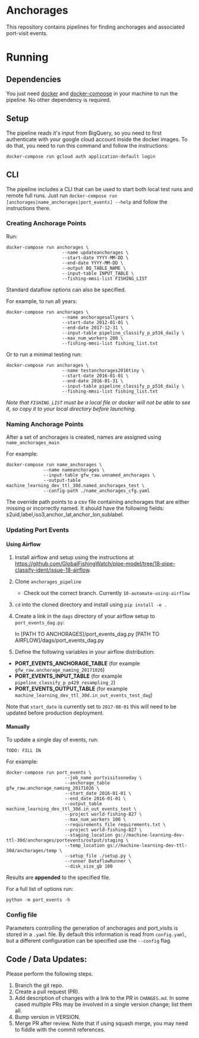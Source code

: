 # Anchorages

This repository contains pipelines for finding anchorages and associated port-visit events.

# Running

## Dependencies

You just need [docker](https://www.docker.com/) and
[docker-compose](https://docs.docker.com/compose/) in your machine to run the
pipeline. No other dependency is required.

## Setup

The pipeline reads it's input from BigQuery, so you need to first authenticate
with your google cloud account inside the docker images. To do that, you need
to run this command and follow the instructions:

```
docker-compose run gcloud auth application-default login
```

## CLI

The pipeline includes a CLI that can be used to start both local test runs and
remote full runs. Just run `docker-compose run [anchorages|name_anchorages|port_events] --help` and follow the
instructions there.


### Creating Anchorage Points


Run:
  
    docker-compose run anchorages \
                         --name updateanchorages \
                         --start-date YYYY-MM-DD \
                         --end-date YYYY-MM-DD \
                         --output BQ_TABLE_NAME \
                         --input-table INPUT_TABLE \
                         --fishing-mmsi-list FISHING_LIST


Standard dataflow options can also be specified.

For example, to run all years:

    docker-compose run anchorages \
                         --name anchoragesallyears \
                         --start-date 2012-01-01 \
                         --end-date 2017-12-31 \
                         --input-table pipeline_classify_p_p516_daily \
                         --max_num_workers 200 \
                         --fishing-mmsi-list fishing_list.txt

Or to run a minimal testing run:

    docker-compose run anchorages \
                         --name testanchorages2016tiny \
                         --start-date 2016-01-01 \
                         --end-date 2016-01-31 \
                         --input-table pipeline_classify_p_p516_daily \
                         --fishing-mmsi-list fishing_list.txt

*Note that `FISHING_LIST` must be a local file or docker will not be able to see it, so copy it to your local directory before launching.*


### Naming Anchorage Points

After a set of anchorages is created, names are assigned using `name_anchorages_main`

For example:

    docker-compose run name_anchorages \
                  --name nameanchorages \
                  --input-table gfw_raw.unnamed_anchorages \
                  --output-table machine_learning_dev_ttl_30d.named_anchorages_test \
                  --config-path ./name_anchorages_cfg.yaml


The override path points to a csv file containing anchorages that are either missing or incorrectly named.
It should have the following fields: s2uid,label,iso3,anchor_lat,anchor_lon,sublabel.


### Updating Port Events

#### Using Airflow

1. Install airflow and setup using the instructions at https://github.com/GlobalFishingWatch/pipe-model/tree/18-pipe-classify-ident/issue-18-airflow.

2. Clone `anchorages_pipeline`

    - Check out the correct branch. Currently `10-automate-using-airflow`

3. `cd` into the cloned directory and install using `pip install -e .`

4. Create a link in the `dags` directory of your airflow setup to `port_events_dag.py`:

    ln [PATH TO ANCHORAGES]/port_events_dag.py [PATH TO AIRFLOW]/dags/port_events_dag.py

5. Define the following variables in your airflow distribution:

- **PORT_EVENTS_ANCHORAGE_TABLE**  (for example `gfw_raw.anchorage_naming_20171026`)
- **PORT_EVENTS_INPUT_TABLE** (for example `pipeline_classify_p_p429_resampling_2`)
- **PORT_EVENTS_OUTPUT_TABLE** (for example `machine_learning_dev_ttl_30d.in_out_events_test_dag`)

Note that `start_date` is currently set to `2017-08-01` this will need to be updated before production
deployment.


#### Manually

To update a single day of events, run:

    TODO: FILL IN

For example:

    docker-compose run port_events \
                          --job_name portvisitsoneday \
                          --anchorage_table gfw_raw.anchorage_naming_20171026 \
                          --start_date 2016-01-01 \
                          --end_date 2016-01-01 \
                          --output_table machine_learning_dev_ttl_30d.in_out_events_test \
                          --project world-fishing-827 \
                          --max_num_workers 100 \
                          --requirements_file requirements.txt \
                          --project world-fishing-827 \
                          --staging_location gs://machine-learning-dev-ttl-30d/anchorages/portevents/output/staging \
                          --temp_location gs://machine-learning-dev-ttl-30d/anchorages/temp \
                          --setup_file ./setup.py \
                          --runner DataflowRunner \
                          --disk_size_gb 100

Results are **appended** to the specified file.

For a full list of options run:

    python -m port_events -h


### Config file

Parameters controlling the generation of anchorages and port_visits is stored
in a `.yaml` file. By default this information is read from `config.yaml`, but
a different configuration can be specified use the `--config` flag.


## Code / Data Updates:

Please perform the following steps.

1. Branch the git repo.
2. Create a pull request (PR).
3. Add description of changes with a link to the PR in `CHANGES.md`.  In some
   cased multiple PRs may be involved in a single version change; list them all.
4. Bump version in VERSION.
5. Merge PR after review. Note that if using squash merge, you may need
   to fiddle with the commit references.

